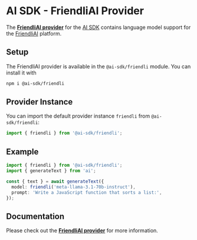 # AI SDK - FriendliAI Provider

The **[FriendliAI provider](https://sdk.vercel.ai/providers/ai-sdk-providers/friendliai)** for the [AI SDK](https://sdk.vercel.ai/docs) contains language model support for the [FriendliAI](https://friendli.ai) platform.

## Setup

The FriendliAI provider is available in the `@ai-sdk/friendli` module. You can install it with

```bash
npm i @ai-sdk/friendli
```

## Provider Instance

You can import the default provider instance `friendli` from `@ai-sdk/friendli`:

```ts
import { friendli } from '@ai-sdk/friendli';
```

## Example

```ts
import { friendli } from '@ai-sdk/friendli';
import { generateText } from 'ai';

const { text } = await generateText({
  model: friendli('meta-llama-3.1-70b-instruct'),
  prompt: 'Write a JavaScript function that sorts a list:',
});
```

## Documentation

Please check out the **[FriendliAI provider](https://sdk.vercel.ai/providers/ai-sdk-providers/friendliai)** for more information.
